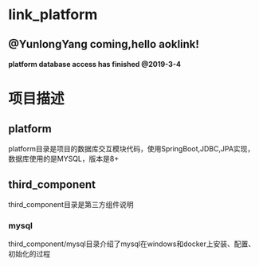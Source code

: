 # link_platform
## @YunlongYang coming,hello aoklink!
#### platform database access has finished @2019-3-4

# 项目描述

## platform
platform目录是项目的数据库交互模块代码，使用SpringBoot,JDBC,JPA实现，数据库使用的是MYSQL，版本是8+

## third_component
third_component目录是第三方组件说明
### mysql
third_component/mysql目录介绍了mysql在windows和docker上安装、配置、初始化的过程